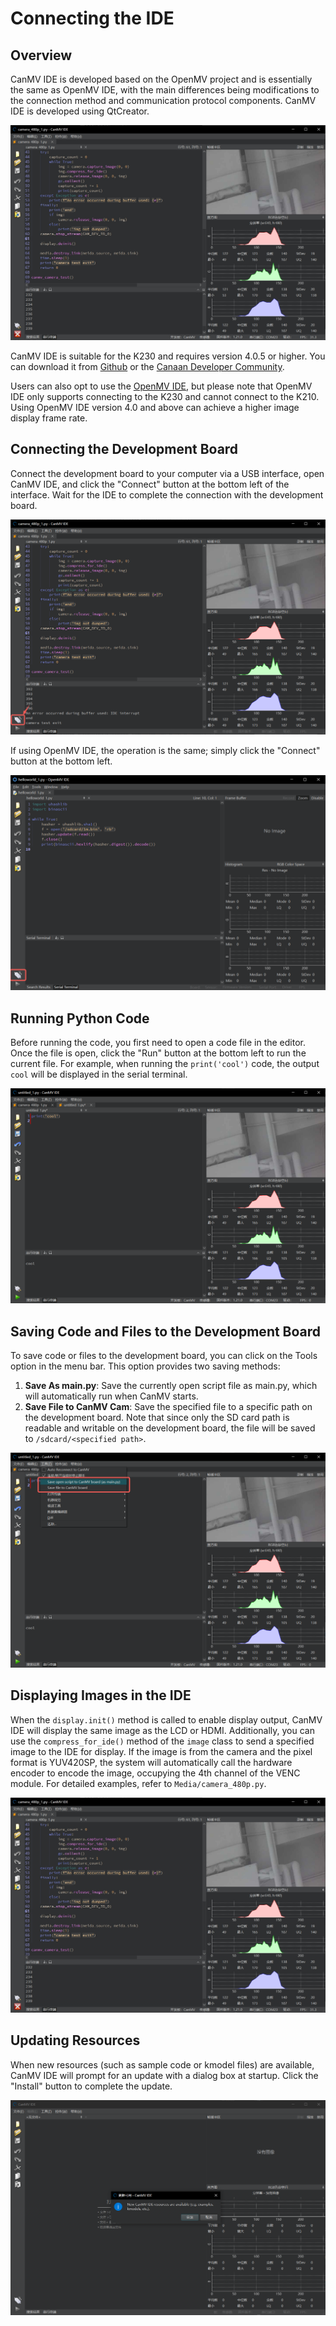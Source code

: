 # Connecting the IDE

## Overview

CanMV IDE is developed based on the OpenMV project and is essentially the same as OpenMV IDE, with the main differences being modifications to the connection method and communication protocol components. CanMV IDE is developed using QtCreator.

![IDE](../../zh/userguide/images/ide.png)

CanMV IDE is suitable for the K230 and requires version 4.0.5 or higher. You can download it from [Github](https://github.com/kendryte/canmv_ide/releases) or the [Canaan Developer Community](https://www.kendryte.com/resource).

Users can also opt to use the [OpenMV IDE](https://github.com/openmv/openmv-ide/releases), but please note that OpenMV IDE only supports connecting to the K230 and cannot connect to the K210. Using OpenMV IDE version 4.0 and above can achieve a higher image display frame rate.

## Connecting the Development Board

Connect the development board to your computer via a USB interface, open CanMV IDE, and click the "Connect" button at the bottom left of the interface. Wait for the IDE to complete the connection with the development board.

![IDE connect](../../zh/userguide/images/ide-2.png)

If using OpenMV IDE, the operation is the same; simply click the "Connect" button at the bottom left.

![OpenMV IDE connect](../../zh/userguide/images/openmv-ide-connect.png)

## Running Python Code

Before running the code, you first need to open a code file in the editor. Once the file is open, click the "Run" button at the bottom left to run the current file. For example, when running the `print('cool')` code, the output `cool` will be displayed in the serial terminal.

![Run](../../zh/userguide/images/ide-4.png)

## Saving Code and Files to the Development Board

To save code or files to the development board, you can click on the Tools option in the menu bar. This option provides two saving methods:

1. **Save As main.py**: Save the currently open script file as main.py, which will automatically run when CanMV starts.
1. **Save File to CanMV Cam**: Save the specified file to a specific path on the development board. Note that since only the SD card path is readable and writable on the development board, the file will be saved to `/sdcard/<specified path>`.

![Save](../../zh/userguide/images/ide-5.png)

## Displaying Images in the IDE

When the `display.init()` method is called to enable display output, CanMV IDE will display the same image as the LCD or HDMI. Additionally, you can use the `compress_for_ide()` method of the `image` class to send a specified image to the IDE for display. If the image is from the camera and the pixel format is YUV420SP, the system will automatically call the hardware encoder to encode the image, occupying the 4th channel of the VENC module. For detailed examples, refer to `Media/camera_480p.py`.

![IDE Display Image](../../zh/userguide/images/ide.png)

## Updating Resources

When new resources (such as sample code or kmodel files) are available, CanMV IDE will prompt for an update with a dialog box at startup. Click the "Install" button to complete the update.

![Resource Update](../../zh/userguide/images/ide-update.png)
